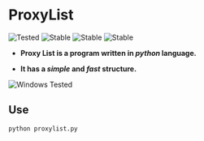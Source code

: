 # ProxyList
![Tested](https://img.shields.io/badge/Supported%20OS-Linux%2FWindows-brightgreengreen.svg)
![Stable](https://img.shields.io/badge/Release-Stable-orange.svg)
![Stable](https://camo.githubusercontent.com/cd04b13c3f072769ca8bd150219f22173ab8ff38/68747470733a2f2f696d672e736869656c64732e696f2f62616467652f4c6963656e73652d4c47504c253230322e302d626c75652e737667)
![Stable](https://camo.githubusercontent.com/faa3ae76249ad98eb692f2796d5c5d9d6fd2e8c6/68747470733a2f2f696d672e736869656c64732e696f2f707970692f707976657273696f6e732f746564616e612e737667)

 * **Proxy List is a program written in *python* language.**

 * **It has a *simple* and *fast* structure.**

![Windows Tested](https://i.ibb.co/vJH7x50/Windows-Tested.png "Tested")

## Use

`python proxylist.py`
